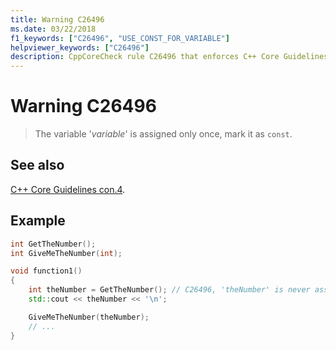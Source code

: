 ```yaml
---
title: Warning C26496
ms.date: 03/22/2018
f1_keywords: ["C26496", "USE_CONST_FOR_VARIABLE"]
helpviewer_keywords: ["C26496"]
description: CppCoreCheck rule C26496 that enforces C++ Core Guidelines Con.4
---
```

# Warning C26496

> The variable '*variable*' is assigned only once, mark it as `const`.

## See also

[C++ Core Guidelines con.4](https://isocpp.github.io/CppCoreGuidelines/CppCoreGuidelines#con4-use-const-to-define-objects-with-values-that-do-not-change-after-construction).

## Example

```cpp
int GetTheNumber();
int GiveMeTheNumber(int);

void function1()
{
    int theNumber = GetTheNumber(); // C26496, 'theNumber' is never assigned to again, so it can be marked as const
    std::cout << theNumber << '\n';

    GiveMeTheNumber(theNumber);
    // ...
}
```
